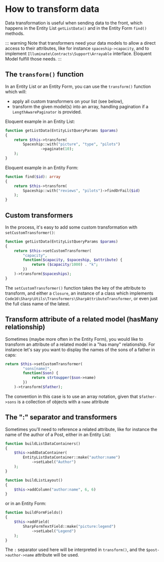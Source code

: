 # How to transform data

Data transformation is useful when sending data to the front, which happens in the Entity List `getListData()` and in the Entity Form `find()` methods.

::: warning
Note that transformers need your data models to allow a direct access to their attributes, like for instance `spaceship->capacity`, and to implement `Illuminate\Contracts\Support\Arrayable` interface. Eloquent Model fulfill those needs.
:::

## The `transform()` function

In an Entity List or an Entity Form, you can use the `transform()` function which will:

- apply all custom transformers on your list (see below),
- transform the given model(s) into an array, handling pagination if a `LengthAwarePaginator` is provided.

Eloquent example in an Entity List:

```php
function getListData(EntityListQueryParams $params)
{
    return $this->transform(
        Spaceship::with("picture", "type", "pilots")
                ->paginate(10);
    );
}
```

Eloquent example in an Entity Form:

```php
function find($id): array
{
    return $this->transform(
        Spaceship::with("reviews", "pilots")->findOrFail($id)
    );
}
```

## Custom transformers

In the process, it's easy to add some custom transformation with `setCustomTransformer()`:

```php
function getListData(EntityListQueryParams $params)
{
    return $this->setCustomTransformer(
        "capacity",
        function($capacity, $spaceship, $attribute) {
            return ($capacity/1000) . "k";
        })
    )->transform($spaceships);
}
```

The `setCustomTransformer()` function takes the key of the attribute to transform, and either a `Closure`, an instance of a class which implements `Code16\Sharp\Utils\Transformers\SharpAttributeTransformer`, or even just the full class name of the latest.


## Transform attribute of a related model (hasMany relationship)

Sometimes (maybe more often in the Entity Form), you would like to transform an attribute of a related model in a "has many" relationship. For instance let's say you want to display the names of the sons of a father in caps:

```php
return $this->setCustomTransformer(
        "sons[name]",
        function($son) {
            return strtoupper($son->name)
        })
    )->transform($father);
```

The convention in this case is to use an array notation, given that `$father->sons` is a collection of objects with a `name` attribute


## The ":" separator and transformers

Sometimes you'll need to reference a related attribute, like for instance the name of the author of a Post, either in an Entity List:

```php
function buildListDataContainers()
{
    $this->addDataContainer(
        EntityListDataContainer::make("author:name")
            ->setLabel("Author")
    );
}

function buildListLayout()
{
    $this->addColumn("author:name", 6, 6)
}
```

or in an Entity Form:

```php
function buildFormFields()
{
    $this->addField(
        SharpFormTextField::make("picture:legend")
            ->setLabel("Legend")
    );
}
```

The `:` separator used here will be interpreted in `transform()`, and the `$post->author->name` attribute will be used.
